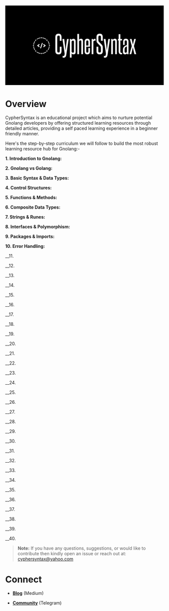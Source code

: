![Alt Image](https://github.com/Danish-Mahboob/CypherSyntax/blob/59c7984cfa85a5f215d67bdd50527b515f7880ed/Banner.jpg)

# Overview

CypherSyntax is an educational project which aims to nurture potential Gnolang developers by offering structured learning resources through detailed articles, providing a self paced learning experience in a beginner friendly manner.


Here's the step-by-step curriculum we will follow to build the most robust learning resource hub for Gnolang:-

__1. Introduction to Gnolang:__

__2. Gnolang vs Golang:__

__3. Basic Syntax & Data Types:__

__4. Control Structures:__

__5. Functions & Methods:__

__6. Composite Data Types:__

__7. Strings & Runes:__

__8. Interfaces & Polymorphism:__

__9. Packages & Imports:__

__10. Error Handling:__

__11.

__12.

__13.

__14.

__15.

__16.

__17.

__18.

__19.

__20.

__21.

__22.

__23.

__24.

__25.

__26.

__27.

__28.

__29.

__30.

__31.

__32.

__33.

__34.

__35.

__36.

__37.

__38.

__39.

__40.


>__Note:__ If you have any questions, suggestions, or would like to contribute then kindly open an issue or reach out at: cyphersyntax@yahoo.com


# Connect
+ __[Blog](https://medium.com/@cyphersyntax)__ (Medium)

+ __[Community](https://t.me/cyphersyntax)__ (Telegram)

